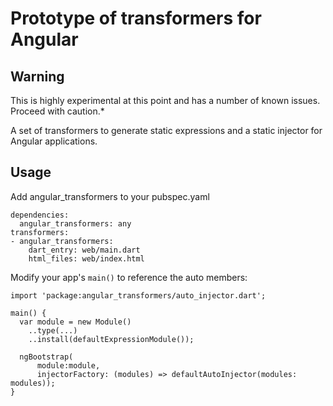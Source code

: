 Prototype of transformers for Angular
========================

Warning
-------
This is highly experimental at this point and has a number of known
issues. Proceed with caution.*

A set of transformers to generate static expressions and a static injector
for Angular applications.

Usage
--------------

Add angular_transformers to your pubspec.yaml

```
dependencies:
  angular_transformers: any
transformers:
- angular_transformers:
    dart_entry: web/main.dart
    html_files: web/index.html
```

Modify your app's `main()` to reference the auto members:

```
import 'package:angular_transformers/auto_injector.dart';

main() {
  var module = new Module()
    ..type(...)
    ..install(defaultExpressionModule());

  ngBootstrap(
      module:module,
      injectorFactory: (modules) => defaultAutoInjector(modules: modules));
}
```

